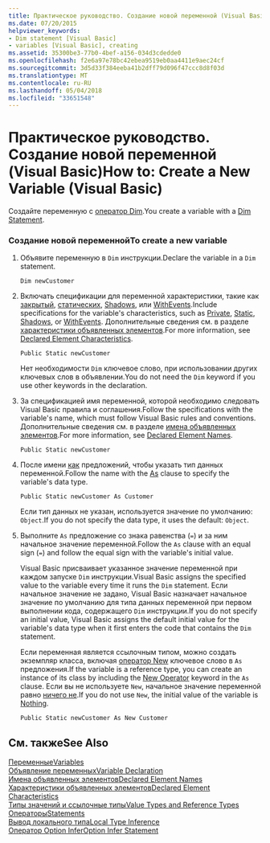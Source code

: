 ```yaml
---
title: Практическое руководство. Создание новой переменной (Visual Basic)
ms.date: 07/20/2015
helpviewer_keywords:
- Dim statement [Visual Basic]
- variables [Visual Basic], creating
ms.assetid: 35300be3-77b0-4bef-a156-034d3cdedde0
ms.openlocfilehash: f2e6a97e78bc42ebea9519eb0aa4411e9aec24cf
ms.sourcegitcommit: 3d5d33f384eeba41b2dff79d096f47ccc8d8f03d
ms.translationtype: MT
ms.contentlocale: ru-RU
ms.lasthandoff: 05/04/2018
ms.locfileid: "33651548"
---
```

# <a name="how-to-create-a-new-variable-visual-basic"></a><span data-ttu-id="bdee5-102">Практическое руководство. Создание новой переменной (Visual Basic)</span><span class="sxs-lookup"><span data-stu-id="bdee5-102">How to: Create a New Variable (Visual Basic)</span></span>
<span data-ttu-id="bdee5-103">Создайте переменную с [оператор Dim](../../../../visual-basic/language-reference/statements/dim-statement.md).</span><span class="sxs-lookup"><span data-stu-id="bdee5-103">You create a variable with a [Dim Statement](../../../../visual-basic/language-reference/statements/dim-statement.md).</span></span>  
  
### <a name="to-create-a-new-variable"></a><span data-ttu-id="bdee5-104">Создание новой переменной</span><span class="sxs-lookup"><span data-stu-id="bdee5-104">To create a new variable</span></span>  
  
1.  <span data-ttu-id="bdee5-105">Объявите переменную в `Dim` инструкции.</span><span class="sxs-lookup"><span data-stu-id="bdee5-105">Declare the variable in a `Dim` statement.</span></span>  
  
    ```  
    Dim newCustomer  
    ```  
  
2.  <span data-ttu-id="bdee5-106">Включать спецификации для переменной характеристики, такие как [закрытый](../../../../visual-basic/language-reference/modifiers/private.md), [статических](../../../../visual-basic/language-reference/modifiers/static.md), [Shadows](../../../../visual-basic/language-reference/modifiers/shadows.md), или [WithEvents](../../../../visual-basic/language-reference/modifiers/withevents.md).</span><span class="sxs-lookup"><span data-stu-id="bdee5-106">Include specifications for the variable's characteristics, such as [Private](../../../../visual-basic/language-reference/modifiers/private.md), [Static](../../../../visual-basic/language-reference/modifiers/static.md), [Shadows](../../../../visual-basic/language-reference/modifiers/shadows.md), or [WithEvents](../../../../visual-basic/language-reference/modifiers/withevents.md).</span></span> <span data-ttu-id="bdee5-107">Дополнительные сведения см. в разделе [характеристики объявленных элементов](../../../../visual-basic/programming-guide/language-features/declared-elements/declared-element-characteristics.md).</span><span class="sxs-lookup"><span data-stu-id="bdee5-107">For more information, see [Declared Element Characteristics](../../../../visual-basic/programming-guide/language-features/declared-elements/declared-element-characteristics.md).</span></span>  
  
    ```  
    Public Static newCustomer  
    ```  
  
     <span data-ttu-id="bdee5-108">Нет необходимости `Dim` ключевое слово, при использовании других ключевых слов в объявлении.</span><span class="sxs-lookup"><span data-stu-id="bdee5-108">You do not need the `Dim` keyword if you use other keywords in the declaration.</span></span>  
  
3.  <span data-ttu-id="bdee5-109">За спецификацией имя переменной, которой необходимо следовать Visual Basic правила и соглашения.</span><span class="sxs-lookup"><span data-stu-id="bdee5-109">Follow the specifications with the variable's name, which must follow Visual Basic rules and conventions.</span></span> <span data-ttu-id="bdee5-110">Дополнительные сведения см. в разделе [имена объявленных элементов](../../../../visual-basic/programming-guide/language-features/declared-elements/declared-element-names.md).</span><span class="sxs-lookup"><span data-stu-id="bdee5-110">For more information, see [Declared Element Names](../../../../visual-basic/programming-guide/language-features/declared-elements/declared-element-names.md).</span></span>  
  
    ```  
    Public Static newCustomer  
    ```  
  
4.  <span data-ttu-id="bdee5-111">После имени [как](../../../../visual-basic/language-reference/statements/as-clause.md) предложений, чтобы указать тип данных переменной.</span><span class="sxs-lookup"><span data-stu-id="bdee5-111">Follow the name with the [As](../../../../visual-basic/language-reference/statements/as-clause.md) clause to specify the variable's data type.</span></span>  
  
    ```  
    Public Static newCustomer As Customer  
    ```  
  
     <span data-ttu-id="bdee5-112">Если тип данных не указан, используется значение по умолчанию: `Object`.</span><span class="sxs-lookup"><span data-stu-id="bdee5-112">If you do not specify the data type, it uses the default: `Object`.</span></span>  
  
5.  <span data-ttu-id="bdee5-113">Выполните `As` предложение со знака равенства (`=`) и за ним начальное значение переменной.</span><span class="sxs-lookup"><span data-stu-id="bdee5-113">Follow the `As` clause with an equal sign (`=`) and follow the equal sign with the variable's initial value.</span></span>  
  
     <span data-ttu-id="bdee5-114">Visual Basic присваивает указанное значение переменной при каждом запуске `Dim` инструкции.</span><span class="sxs-lookup"><span data-stu-id="bdee5-114">Visual Basic assigns the specified value to the variable every time it runs the `Dim` statement.</span></span> <span data-ttu-id="bdee5-115">Если начальное значение не задано, Visual Basic назначает начальное значение по умолчанию для типа данных переменной при первом выполнении кода, содержащего `Dim` инструкции.</span><span class="sxs-lookup"><span data-stu-id="bdee5-115">If you do not specify an initial value, Visual Basic assigns the default initial value for the variable's data type when it first enters the code that contains the `Dim` statement.</span></span>  
  
     <span data-ttu-id="bdee5-116">Если переменная является ссылочным типом, можно создать экземпляр класса, включая [оператор New](../../../../visual-basic/language-reference/operators/new-operator.md) ключевое слово в `As` предложения.</span><span class="sxs-lookup"><span data-stu-id="bdee5-116">If the variable is a reference type, you can create an instance of its class by including the [New Operator](../../../../visual-basic/language-reference/operators/new-operator.md) keyword in the `As` clause.</span></span> <span data-ttu-id="bdee5-117">Если вы не используете `New`, начальное значение переменной равно [ничего не](../../../../visual-basic/language-reference/nothing.md).</span><span class="sxs-lookup"><span data-stu-id="bdee5-117">If you do not use `New`, the initial value of the variable is [Nothing](../../../../visual-basic/language-reference/nothing.md).</span></span>  
  
    ```  
    Public Static newCustomer As New Customer  
    ```  
  
## <a name="see-also"></a><span data-ttu-id="bdee5-118">См. также</span><span class="sxs-lookup"><span data-stu-id="bdee5-118">See Also</span></span>  
 [<span data-ttu-id="bdee5-119">Переменные</span><span class="sxs-lookup"><span data-stu-id="bdee5-119">Variables</span></span>](../../../../visual-basic/programming-guide/language-features/variables/index.md)  
 [<span data-ttu-id="bdee5-120">Объявление переменных</span><span class="sxs-lookup"><span data-stu-id="bdee5-120">Variable Declaration</span></span>](../../../../visual-basic/programming-guide/language-features/variables/variable-declaration.md)  
 [<span data-ttu-id="bdee5-121">Имена объявленных элементов</span><span class="sxs-lookup"><span data-stu-id="bdee5-121">Declared Element Names</span></span>](../../../../visual-basic/programming-guide/language-features/declared-elements/declared-element-names.md)  
 [<span data-ttu-id="bdee5-122">Характеристики объявленных элементов</span><span class="sxs-lookup"><span data-stu-id="bdee5-122">Declared Element Characteristics</span></span>](../../../../visual-basic/programming-guide/language-features/declared-elements/declared-element-characteristics.md)  
 [<span data-ttu-id="bdee5-123">Типы значений и ссылочные типы</span><span class="sxs-lookup"><span data-stu-id="bdee5-123">Value Types and Reference Types</span></span>](../../../../visual-basic/programming-guide/language-features/data-types/value-types-and-reference-types.md)  
 [<span data-ttu-id="bdee5-124">Операторы</span><span class="sxs-lookup"><span data-stu-id="bdee5-124">Statements</span></span>](../../../../visual-basic/language-reference/statements/index.md)  
 [<span data-ttu-id="bdee5-125">Вывод локального типа</span><span class="sxs-lookup"><span data-stu-id="bdee5-125">Local Type Inference</span></span>](../../../../visual-basic/programming-guide/language-features/variables/local-type-inference.md)  
 [<span data-ttu-id="bdee5-126">Оператор Option Infer</span><span class="sxs-lookup"><span data-stu-id="bdee5-126">Option Infer Statement</span></span>](../../../../visual-basic/language-reference/statements/option-infer-statement.md)
